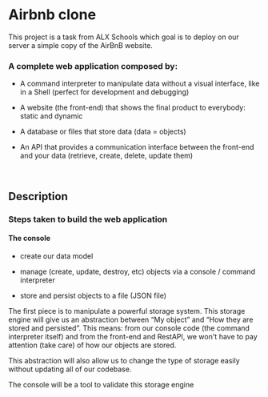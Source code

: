 # Airbnb clone
This project is a task from ALX Schools which goal is to deploy on our server a simple copy of the AirBnB website.
<br>

### A complete web application composed by:

* A command interpreter to manipulate data without a visual interface, like in a Shell (perfect for development and
debugging)

* A website (the front-end) that shows the final product to everybody: static and dynamic

* A database or files that store data (data = objects)

* An API that provides a communication interface between the front-end and your data (retrieve, create, delete, update them)
<br>


## Description

### Steps taken to build the web application

#### The console

* create our data model

* manage (create, update, destroy, etc) objects via a console / command interpreter

* store and persist objects to a file (JSON file)


The first piece is to manipulate a powerful storage system. This storage engine will give us an abstraction between “My
object” and “How they are stored and persisted”. This means: from our console code (the command interpreter itself) and
from the front-end and RestAPI, we won't have to pay attention (take care) of how our objects are
stored.

This abstraction will also allow us to change the type of storage easily without updating all of our codebase.

The console will be a tool to validate this storage engine
